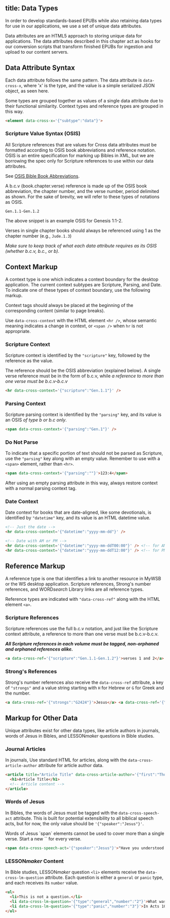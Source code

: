 title: Data Types
---

In order to develop standards-based EPUBs while also retaining data types for use in our applications, we use a set of unique data attributes.

Data attributes are an HTML5 approach to storing unique data for applications. The data attributes described in this chapter act as hooks for our conversion scripts that transform finished EPUBs for ingestion and upload to our content servers.

## Data Attribute Syntax

Each data attribute follows the same pattern. The data attribute is `data-cross-x`, where 'x' is the type, and the value is a simple serialized JSON object, as seen here.

Some types are grouped together as values of a single data attribute due to their functional similarity. Context types and reference types are grouped in this way.

```html
<element data-cross-x='{"subtype":"data"}'>
```
### Scripture Value Syntax (OSIS)

All Scripture references that are values for Cross data attributes must be formatted according to OSIS book abbreviations and reference notation. OSIS is an entire specification for marking up Bibles in XML, but we are borrowing the spec only for Scripture references to use within our data attributes.

See [OSIS Bible Book Abbreviations](https://docs.google.com/a/lifeway.com/spreadsheets/d/1tgzQru2dVaDU-zhaSfym1UuaPh3_Aktq91iDz9L9JtY/edit?usp=sharing).

A b.c.v (book.chapter.verse) reference is made up of the OSIS book abbreviation, the chapter number, and the verse number, period delimited as shown. For the sake of brevity, we will refer to these types of notations as OSIS.

```plain
Gen.1.1-Gen.1.2
```

The above snippet is an example OSIS for Genesis 1:1-2.

Verses in single chapter books should always be referenced using 1 as the chapter number (e.g., `Jude.1.3`)

*Make sure to keep track of what each data attribute requires as its OSIS (whether b.c.v, b.c., or b).*

## Context Markup

A context type is one which indicates a context boundary for the desktop application. The current context subtypes are Scripture, Parsing, and Date. To indicate one of these types of context boundary, use the following markup.

Context tags should always be placed at the beginning of the corresponding content (similar to page breaks).

Use `data-cross-context` with the HTML element `<hr />`, whose semantic meaning indicates a change in context, or `<span />` when `hr` is not appropriate.

### Scripture Context

Scripture context is identified by the `"scripture"` key, followed by the reference as the value.

The reference should be the OSIS abbreviation (explained below). A single verse reference must be in the form of b.c.v, while *a reference to more than one verse must be b.c.v-b.c.v*

```html
<hr data-cross-context='{"scripture":"Gen.1.1"}' />
```

### Parsing Context

Scripture parsing context is identified by the `"parsing"` key, and its value is an OSIS *of type b or b.c only*.

```html
<span data-cross-context='{"parsing":"Gen.1"}' />
```

### Do Not Parse

To indicate that a specific portion of text should not be parsed as Scripture, use the `"parsing"` key along with an empty value. Remember to use with a `<span>` element, rather than `<hr>`.

```html
<span data-cross-context='{"parsing":""}'>123:4</span>
```
<span class="warning">After using an empty parsing attribute in this way, always restore context with a normal parsing context tag.</span>

### Date Context

Date context for books that are date-aligned, like some devotionals, is identified by `"datetime"` key, and its value is an HTML datetime value.

```html
<!-- Just the date -->
<hr data-cross-context='{"datetime":"yyyy-mm-dd"}' />

<!-- Date with AM or PM -->
<hr data-cross-context='{"datetime":"yyyy-mm-ddT00:00"}' /> <!-- for AM -->
<hr data-cross-context='{"datetime":"yyyy-mm-ddT12:00"}' /> <!-- for PM -->
```

## Reference Markup

A reference type is one that identifies a link to another resource in MyWSB or the WS desktop application. Scripture references, Strong's number references, and WORD<em>search</em> Library links are all reference types.

Reference types are indicated with `"data-cross-ref"` along with the HTML element `<a>`.

### Scripture References

Scripture references use the full b.c.v notation, and just like the Scripture context attribute, a reference to more than one verse must be b.c.v-b.c.v.

***All Scripture references in each volume must be tagged, non-orphaned and orphaned references alike.***

```html
<a data-cross-ref='{"scripture":"Gen.1.1-Gen.1.2"}'>verses 1 and 2</a>
```

### Strong's References

Strong's number references also receive the `data-cross-ref` attribute, a key of `"strongs"` and a value string starting with `H` for Hebrew or `G` for Greek and the number.

```html
<a data-cross-ref='{"strongs":"G2424"}'>Jesus</a> <a data-cross-ref='{"strongs":"G5547"}'>Christ</a>
```

## Markup for Other Data

Unique attributes exist for other data types, like article authors in journals, words of Jesus in Bibles, and LESSON<em>maker</em> questions in Bible studies.

### Journal Articles

In journals, Use standard HTML for articles, along with the `data-cross-article-author` attribute for article author data.

```html
<article title="Article Title" data-cross-article-author='{"first":"Thom","last":"Rainer","suffix":""}'>
  <h1>Article Title</h1>
  <!-- Article content -->
</article>
```

### Words of Jesus

In Bibles, the words of Jesus must be tagged with the `data-cross-speech-act` attribute. This is built for potential extensibility to all biblical speech acts, but for now, the only value should be `'{"speaker":"Jesus"}'`.

<aside class="danger">Words of Jesus `span` elements cannot be used to cover more than a single verse. Start a new `<span data-cross-speech-act='{"speaker":"Jesus"}'>` for every verse.</aside>

```html
<span data-cross-speech-act='{"speaker":"Jesus"}'>"Have you understood all these things?"</span>
```

### LESSON<em>maker</em> Content

In Bible studies, LESSON<em>maker</em> question `<li>` elements receive the `data-cross-lm-question` attribute. Each question is either a `general` or `panic` type, and each receives its `number` value.

```html
<ul>
  <li>This is not a question.</li>
  <li data-cross-lm-question='{"type":"general","number":"2"}'>What was your favorite movie growing up?</li>
  <li data-cross-lm-question='{"type":"panic","number":"3"}'>In Acts 10:34-48, what was the core content of the message Peter preached? What exactly did he say about Jesus?</li>
</ul>
```